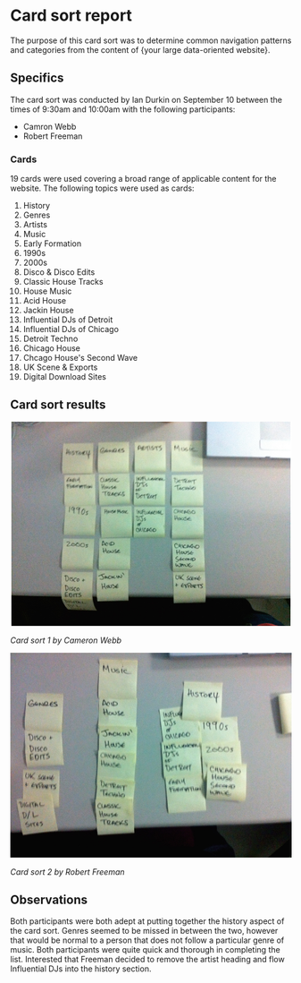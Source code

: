 # Card sort report

The purpose of this card sort was to determine common navigation patterns and categories from the content of {your large data-oriented website}.

## Specifics

The card sort was conducted by Ian Durkin on September 10 between the times of 9:30am and 10:00am with the following participants:

- Camron Webb
- Robert Freeman

### Cards

19 cards were used covering a broad range of applicable content for the website. The following topics were used as cards:

1. History
2. Genres
3. Artists
4. Music
5. Early Formation
6. 1990s
7. 2000s
8. Disco & Disco Edits
9. Classic House Tracks
10. House Music
11. Acid House
12. Jackin House
13. Influential DJs of Detroit
14. Influential DJs of Chicago
15. Detroit Techno
16. Chicago House
17. Chcago House's Second Wave
18. UK Scene & Exports
19. Digital Download Sites

## Card sort results

![Card sort 1 results](card-sort-1.jpg)

*Card sort 1 by Cameron Webb*

![Card sort 2 results](card-sort-2.jpg)

*Card sort 2 by Robert Freeman*

## Observations

Both participants were both adept at putting together the history aspect of the card sort. Genres seemed to be missed in between the two, however that would be normal to a person that does not follow a particular genre of music. Both participants were quite quick and thorough in completing the list. Interested that Freeman decided to remove the artist heading and flow Influential DJs into the history section.


